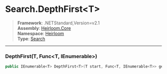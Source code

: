 # Search.DepthFirst\<T>

> **Framework**: .NETStandard,Version=v2.1  
> **Assembly**: [Heirloom.Core][0]  
> **Namespace**: [Heirloom][0]  
> **Type**: [Search][1]  

--------------------------------------------------------------------------------

### DepthFirst<T>(T, Func<T, IEnumerable<T>>)

```cs
public IEnumerable<T> DepthFirst<T>(T start, Func<T, IEnumerable<T>> getSuccessors)
```

[0]: ..\Heirloom.Core.md
[1]: Heirloom.Search.md
